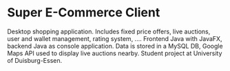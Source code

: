 # Super E-Commerce Client
Desktop shopping application. Includes fixed price offers, live auctions, user and wallet management, rating system, .... 
Frontend Java with JavaFX, backend Java as console application. Data is stored in a MySQL DB, Google Maps API used to display live auctions nearby.
Student project at University of Duisburg-Essen.
